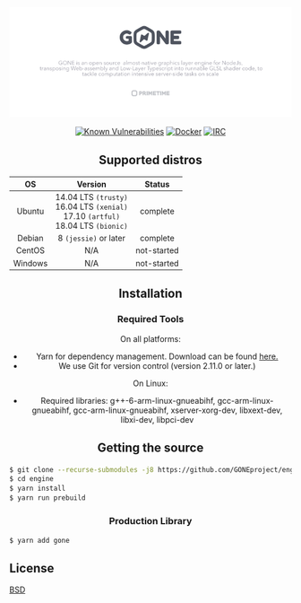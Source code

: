 <div align="center">

[![Logo](https://raw.githubusercontent.com/GONEproject/engine/master/misc/img/banner.export.png)](https://github.com/GONEproject/engine)

[![Known Vulnerabilities][snyc-image]][snyc-url]
[![Docker][docker-image]][docker-url]
[![IRC][IRC-image]][IRC-url]



## Supported distros
| OS            | Version       | Status |
|:-------------:|:-------------:|:-------:|
| Ubuntu        | 14.04 LTS `(trusty)` <br/> 16.04 LTS `(xenial)` <br/> 17.10 `(artful)` <br/> 18.04 LTS `(bionic)`| complete |
| Debian        | 8 `(jessie)` or later | complete |
| CentOS        | N/A | not-started |
| Windows       | N/A | not-started |

## Installation

### Required Tools
On all platforms:
- Yarn for dependency management. Download can be found [here.](https://yarnpkg.com/en/docs/install)
- We use Git for version control (version 2.11.0 or later.)

On Linux:
- Required libraries: g++-6-arm-linux-gnueabihf, gcc-arm-linux-gnueabihf, gcc-arm-linux-gnueabihf, xserver-xorg-dev, libxext-dev, libxi-dev, libpci-dev

## Getting the source

</div>

```bash
$ git clone --recurse-submodules -j8 https://github.com/GONEproject/engine.git
$ cd engine
$ yarn install
$ yarn run prebuild
```

<div align="center">

### Production Library

</div>

```
$ yarn add gone
```

## License

  [BSD](./LICENSE)


[IRC-image]: https://img.shields.io/badge/IRC-%23GONEproject-lightgrey.svg?label=IRC&longCache=true&style=flat-square
[IRC-url]: https://webchat.freenode.net/?channels=GONEproject

[docker-image]: https://img.shields.io/badge/docker-goneproject/gone-3ca6ee.svg?logo=docker&label=Docker&longCache=true&style=flat-square
[docker-url]: https://hub.docker.com/r/goneproject/engine/

[snyc-image]: https://snyk.io/test/github/GONEproject/engine/badge.svg?longCache=true&style=flat-square
[snyc-url]: https://snyk.io/test/github/GONEproject/engine
